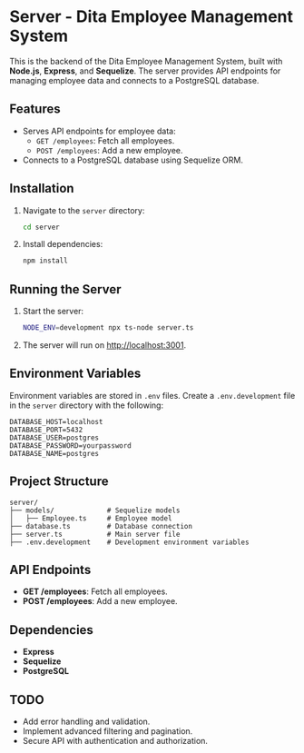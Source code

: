 # Server - Dita Employee Management System

This is the backend of the Dita Employee Management System, built with **Node.js**, **Express**, and **Sequelize**. The server provides API endpoints for managing employee data and connects to a PostgreSQL database.

## Features
- Serves API endpoints for employee data:
  - `GET /employees`: Fetch all employees.
  - `POST /employees`: Add a new employee.
- Connects to a PostgreSQL database using Sequelize ORM.

## Installation
1. Navigate to the `server` directory:
   ```bash
   cd server
   ```
2. Install dependencies:
   ```bash
   npm install
   ```

## Running the Server
1. Start the server:
   ```bash
   NODE_ENV=development npx ts-node server.ts
   ```
2. The server will run on [http://localhost:3001](http://localhost:3001).

## Environment Variables
Environment variables are stored in `.env` files. Create a `.env.development` file in the `server` directory with the following:
```env
DATABASE_HOST=localhost
DATABASE_PORT=5432
DATABASE_USER=postgres
DATABASE_PASSWORD=yourpassword
DATABASE_NAME=postgres
```

## Project Structure
```
server/
├── models/             # Sequelize models
│   ├── Employee.ts     # Employee model
├── database.ts         # Database connection
├── server.ts           # Main server file
├── .env.development    # Development environment variables
```

## API Endpoints
- **GET /employees**: Fetch all employees.
- **POST /employees**: Add a new employee.

## Dependencies
- **Express**
- **Sequelize**
- **PostgreSQL**

## TODO
- Add error handling and validation.
- Implement advanced filtering and pagination.
- Secure API with authentication and authorization.

